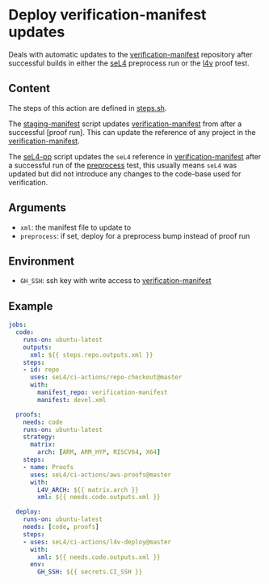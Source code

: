 <!--
     Copyright 2021, Proofcraft Pty Ltd

     SPDX-License-Identifier: CC-BY-SA-4.0
-->

# Deploy verification-manifest updates

Deals with automatic updates to the [verification-manifest] repository after
successful builds in either the [seL4] preprocess run or the [l4v] proof test.

[verification-manifest]: https://github.com/seL4/verification-manifest
[seL4]: https://github.com/seL4/seL4
[l4v]: https://github.com/seL4/l4v

## Content

The steps of this action are defined in [steps.sh].

The [staging-manifest] script updates [verification-manifest] from after a
successful [proof run]. This can update the reference of any project in the
[verification-manifest].

The [seL4-pp] script updates the `seL4` reference in [verification-manifest]
after a successful run of the [preprocess] test, this usually means `seL4` was
updated but did not introduce any changes to the code-base used for
verification.

[preprocess]: ../preprocess/
[staging-manifest]: ./staging-manifest
[seL4-pp]: ./seL4-pp
[steps.sh]: ./steps.sh

## Arguments

- `xml`: the manifest file to update to
- `preprocess`: if set, deploy for a preprocess bump instead of proof run

## Environment

- `GH_SSH`: ssh key with write access to [verification-manifest]

## Example

```yml
jobs:
  code:
    runs-on: ubuntu-latest
    outputs:
      xml: ${{ steps.repo.outputs.xml }}
    steps:
    - id: repo
      uses: seL4/ci-actions/repo-checkout@master
      with:
        manifest_repo: verification-manifest
        manifest: devel.xml

  proofs:
    needs: code
    runs-on: ubuntu-latest
    strategy:
      matrix:
        arch: [ARM, ARM_HYP, RISCV64, X64]
    steps:
    - name: Proofs
      uses: seL4/ci-actions/aws-proofs@master
      with:
        L4V_ARCH: ${{ matrix.arch }}
        xml: ${{ needs.code.outputs.xml }}

  deploy:
    runs-on: ubuntu-latest
    needs: [code, proofs]
    steps:
    - uses: seL4/ci-actions/l4v-deploy@master
      with:
        xml: ${{ needs.code.outputs.xml }}
      env:
        GH_SSH: ${{ secrets.CI_SSH }}
```
